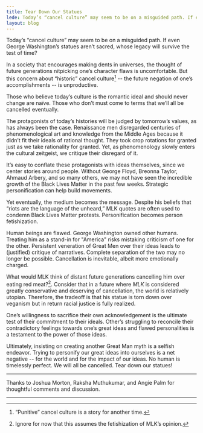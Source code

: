 ```yaml
---
title: Tear Down Our Statues
lede: Today’s “cancel culture” may seem to be on a misguided path. If even George Washington’s statues aren’t sacred, whose legacy will survive the test of time?
layout: blog
---
```


Today’s “cancel culture” may seem to be on a misguided path. If even George
Washington’s statues aren’t sacred, whose legacy will survive the test of time?

In a society that encourages making dents in universes, the thought of future
generations nitpicking one’s character flaws is uncomfortable. But this concern
about “historic” cancel culture[^1] -- the future negation of one’s
accomplishments -- is unproductive.

Those who believe today’s culture is the romantic ideal and should never change
are naïve. Those who don’t must come to terms that we’ll all be cancelled
eventually. 

The protagonists of today’s histories will be judged by tomorrow’s values, as
has always been the case. Renaissance men disregarded centuries of
phenomenological art and knowledge from the Middle Ages because it didn’t fit
their ideals of rational thought. They took crop rotations for granted just as
we take rationality for granted. Yet, as phenomenology slowly enters the
cultural zeitgeist, we critique their disregard of it.

It’s easy to conflate these protagonists with ideas themselves, since we center
stories around people. Without George Floyd, Breonna Taylor, Ahmaud Arbery, and
so many others, we may not have seen the incredible growth of the Black Lives
Matter in the past few weeks. Strategic personification can help build
movements.

Yet eventually, the medium becomes the message. Despite his beliefs that “riots
are the language of the unheard,” MLK quotes are often used to condemn Black
Lives Matter protests. Personification becomes person fetishization. 

Human beings are flawed. George Washington owned other humans. Treating him as
a stand-in for "America" risks mistaking criticism of one for the other.
Persistent veneration of Great Men over their ideas leads to (justified)
critique of narratives. Complete separation of the two may no longer be
possible. Cancellation is inevitable, albeit more emotionally charged.

What would MLK think of distant future generations cancelling him over eating
red meat?[^2]. Consider that in a future where _MLK_ is considered greatly
conservative and deserving of cancellation, the world is relatively utopian.
Therefore, the tradeoff is that his statue is torn down over veganism but in
return racial justice is fully realized.

One’s willingness to sacrifice their own acknowledgement is the ultimate test
of their commitment to their ideals. Other’s struggling to reconcile their
contradictory feelings towards one’s great ideas and flawed personalities is a
testament to the power of those ideas.

Ultimately, insisting on creating another Great Man myth is a selfish endeavor.
Trying to personify our great ideas into ourselves is a net negative -- for the
world and for the impact of our ideas. No human is timelessly perfect. We will
all be cancelled. Tear down our statues!

---
Thanks to Joshua Morton, Raksha Muthukumar, and Angie Palm for thoughtful
comments and discussion.

---
[^1]: “Punitive” cancel culture is a story for another time.

[^2]: Ignore for now that this assumes the fetishization of MLK’s opinion.

